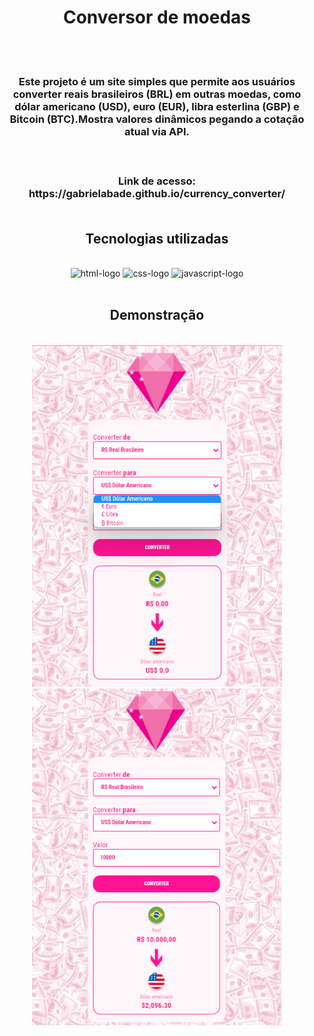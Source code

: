 <div align="center">

<H1>Conversor de moedas</h1>
<br>
<br>
<h3>
<p>Este projeto é um site simples que permite aos usuários converter reais brasileiros (BRL) em outras moedas, como dólar americano (USD), euro (EUR), libra esterlina (GBP) e Bitcoin (BTC).Mostra valores dinâmicos pegando a cotação atual via API.</p>
<br>
<h3>Link de acesso: https://gabrielabade.github.io/currency_converter/
<br>
<br>
<h2> Tecnologias utilizadas</h2>
<br>
 <img src="https://img.shields.io/badge/HTML5-E34F26?style=for-the-badge&logo=html5&logoColor=white" alt="html-logo"/>
 <img src="https://img.shields.io/badge/CSS3-1572B6?style=for-the-badge&logo=css3&logoColor=white" alt="css-logo"/>
 <img src="https://img.shields.io/badge/JavaScript-F7DF1E?style=for-the-badge&logo=javascript&logoColor=black" alt="javascript-logo">
<br>
<br>
<h2>Demonstração</h2>
<br>
<img src="https://github.com/gabrielabade/currency_converter/blob/6c495a7fbf939b714251dee3ef5365a3965a661f/assets/conversor-de-moedas-opcoes.png" alt="opcoes-moedas" width="400px"/>
<img src="https://github.com/gabrielabade/currency_converter/blob/b04ca6d9d772f1cb1008086214fdae31fe3e31c7/assets/conversor-de-moedas-dolar.png" alt="exemplo-dolar" width="400px"/>

</div>